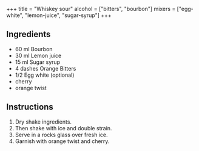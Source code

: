 +++
title = "Whiskey sour"
alcohol = ["bitters", "bourbon"]
mixers = ["egg-white", "lemon-juice", "sugar-syrup"]
+++

## Ingredients

- 60 ml Bourbon
- 30 ml Lemon juice
- 15 ml Sugar syrup
- 4 dashes Orange Bitters
- 1/2 Egg white (optional)
- cherry
- orange twist

## Instructions

1. Dry shake ingredients.
2. Then shake with ice and double strain.
3. Serve in a rocks glass over fresh ice.
4. Garnish with orange twist and cherry.
